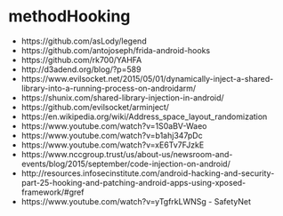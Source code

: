 # methodHooking
<ul>
  <li>https://github.com/asLody/legend</li>
<li>https://github.com/antojoseph/frida-android-hooks</li>
<li>https://github.com/rk700/YAHFA</li>
<li>http://d3adend.org/blog/?p=589</li>
<li>https://www.evilsocket.net/2015/05/01/dynamically-inject-a-shared-library-into-a-running-process-on-androidarm/</li>
<li>https://shunix.com/shared-library-injection-in-android/</li>
<li>https://github.com/evilsocket/arminject/</li>
<li>https://en.wikipedia.org/wiki/Address_space_layout_randomization</li>
<li>https://www.youtube.com/watch?v=1S0aBV-Waeo</li>
<li>https://www.youtube.com/watch?v=b1ahj347pDc</li>
<li>https://www.youtube.com/watch?v=xE6Tv7FJzkE</li>
<li>https://www.nccgroup.trust/us/about-us/newsroom-and-events/blog/2015/september/code-injection-on-android/</li>
<li>http://resources.infosecinstitute.com/android-hacking-and-security-part-25-hooking-and-patching-android-apps-using-xposed-framework/#gref</li>
  <li> https://www.youtube.com/watch?v=yTgfrkLWNSg - SafetyNet</li>
</ul>
